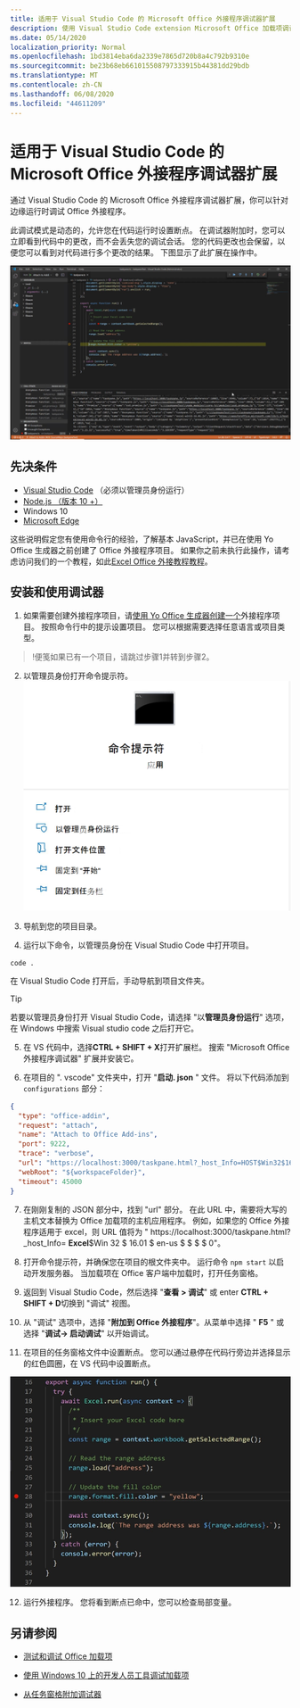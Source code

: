```yaml
---
title: 适用于 Visual Studio Code 的 Microsoft Office 外接程序调试器扩展
description: 使用 Visual Studio Code extension Microsoft Office 加载项调试器调试 Office 外接程序。
ms.date: 05/14/2020
localization_priority: Normal
ms.openlocfilehash: 1bd3814eba6da2339e7865d720b8a4c792b9310e
ms.sourcegitcommit: be23b68eb661015508797333915b44381dd29bdb
ms.translationtype: MT
ms.contentlocale: zh-CN
ms.lasthandoff: 06/08/2020
ms.locfileid: "44611209"
---
```

# <a name="microsoft-office-add-in-debugger-extension-for-visual-studio-code"></a>适用于 Visual Studio Code 的 Microsoft Office 外接程序调试器扩展

通过 Visual Studio Code 的 Microsoft Office 外接程序调试器扩展，你可以针对边缘运行时调试 Office 外接程序。

此调试模式是动态的，允许您在代码运行时设置断点。 在调试器附加时，您可以立即看到代码中的更改，而不会丢失您的调试会话。 您的代码更改也会保留，以便您可以看到对代码进行多个更改的结果。 下图显示了此扩展在操作中。

![Office Addin 调试器扩展调试 Excel 外接程序的某个部分](../images/vs-debugger-extension-for-office-addins.jpg)

## <a name="prerequisites"></a>先决条件

- [Visual Studio Code](https://code.visualstudio.com/) （必须以管理员身份运行）
- [Node.js （版本 10 +）](https://nodejs.org/)
- Windows 10
- [Microsoft Edge](https://www.microsoft.com/edge)

这些说明假定您有使用命令行的经验，了解基本 JavaScript，并已在使用 Yo Office 生成器之前创建了 Office 外接程序项目。 如果你之前未执行此操作，请考虑访问我们的一个教程，如此[Excel Office 外接教程教程](../tutorials/excel-tutorial.md)。

## <a name="install-and-use-the-debugger"></a>安装和使用调试器

1. 如果需要创建外接程序项目，请[使用 Yo Office 生成器创建一个](https://docs.microsoft.com/office/dev/add-ins/quickstarts/excel-quickstart-jquery?tabs=yeomangenerator)外接程序项目。 按照命令行中的提示设置项目。 您可以根据需要选择任意语言或项目类型。

> !便笺如果已有一个项目，请跳过步骤1并转到步骤2。

2. 以管理员身份打开命令提示符。
   ![Windows 10 中的命令提示符选项，包括 "以管理员身份运行"](../images/run-as-administrator-vs-code.jpg)

3. 导航到您的项目目录。

4. 运行以下命令，以管理员身份在 Visual Studio Code 中打开项目。

```command&nbsp;line
code .
```

在 Visual Studio Code 打开后，手动导航到项目文件夹。

> [!TIP]
> 若要以管理员身份打开 Visual Studio Code，请选择 "以**管理员身份运行**" 选项，在 Windows 中搜索 Visual studio code 之后打开它。

5. 在 VS 代码中，选择**CTRL + SHIFT + X**打开扩展栏。 搜索 "Microsoft Office 外接程序调试器" 扩展并安装它。

6. 在项目的 ". vscode" 文件夹中，打开 "**启动. json** " 文件。 将以下代码添加到 `configurations` 部分：

```JSON
{
  "type": "office-addin",
  "request": "attach",
  "name": "Attach to Office Add-ins",
  "port": 9222,
  "trace": "verbose",
  "url": "https://localhost:3000/taskpane.html?_host_Info=HOST$Win32$16.01$en-US$$$$0",
  "webRoot": "${workspaceFolder}",
  "timeout": 45000
}
```

7. 在刚刚复制的 JSON 部分中，找到 "url" 部分。 在此 URL 中，需要将大写的主机文本替换为 Office 加载项的主机应用程序。 例如，如果您的 Office 外接程序适用于 excel，则 URL 值将为 " https://localhost:3000/taskpane.html?_host_Info= <strong>Excel</strong>$Win 32 $ 16.01 $ en-us $ \$ \$ \$ 0"。

8. 打开命令提示符，并确保您在项目的根文件夹中。 运行命令 `npm start` 以启动开发服务器。 当加载项在 Office 客户端中加载时，打开任务窗格。

9. 返回到 Visual Studio Code，然后选择 "**查看 > 调试**" 或 enter **CTRL + SHIFT + D**切换到 "调试" 视图。

10. 从 "调试" 选项中，选择 "**附加到 Office 外接程序**"。从菜单中选择 " **F5** " 或选择 "**调试-> 启动调试**" 以开始调试。

11. 在项目的任务窗格文件中设置断点。 您可以通过悬停在代码行旁边并选择显示的红色圆圈，在 VS 代码中设置断点。

![对 VS 代码中的一行代码显示红色圆圈](../images/set-breakpoint.jpg)

12. 运行外接程序。 您将看到断点已命中，您可以检查局部变量。

## <a name="see-also"></a>另请参阅

* [测试和调试 Office 加载项](test-debug-office-add-ins.md)

* [使用 Windows 10 上的开发人员工具调试加载项](debug-add-ins-using-f12-developer-tools-on-windows-10.md)

* [从任务窗格附加调试器](attach-debugger-from-task-pane.md)
